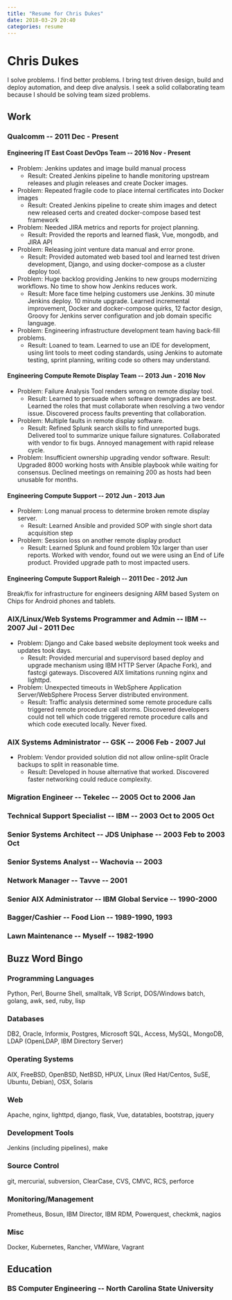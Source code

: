 ```yaml
---
title: "Resume for Chris Dukes"
date: 2018-03-29 20:40
categories: resume
---
```

# Chris Dukes

I solve problems.  I find better problems.  I bring test driven design, build and deploy automation, and deep dive analysis.  I seek a solid collaborating team because I should be solving team sized problems.

## Work

### Qualcomm -- 2011 Dec - Present

#### Engineering IT East Coast DevOps Team -- 2016 Nov - Present

* Problem: Jenkins updates and image build manual process
  * Result: Created Jenkins pipeline to handle monitoring upstream releases and plugin releases and create Docker images.
* Problem: Repeated fragile code to place internal certificates into Docker images
  * Result: Created Jenkins pipeline to create shim images and detect new released certs and created docker-compose based test framework
* Problem:  Needed JIRA metrics and reports for project planning.
  * Result:  Provided the reports and learned flask, Vue, mongodb, and JIRA API
* Problem:  Releasing joint venture data manual and error prone.
  * Result:  Provided automated web based tool and learned test driven development, Django, and using docker-compose as a cluster deploy tool.
* Problem:  Huge backlog providing Jenkins to new groups modernizing workflows.  No time to show how Jenkins reduces work.
  * Result: More face time helping customers use Jenkins.  30 minute Jenkins deploy.  10 minute upgrade.  Learned incremental improvement, Docker and docker-compose quirks, 12 factor design, Groovy for Jenkins server configuration and job domain specific language.
* Problem:  Engineering infrastructure development team having back-fill problems.
  * Result: Loaned to team.  Learned to use an IDE for development, using lint tools to meet coding standards, using Jenkins to automate testing, sprint planning, writing code so others may understand.

#### Engineering Compute Remote Display Team -- 2013 Jun - 2016 Nov

* Problem:  Failure Analysis Tool renders wrong on remote display tool.
  * Result:  Learned to persuade when software downgrades are best.  Learned the roles that must collaborate when resolving a two vendor issue.  Discovered process faults preventing that collaboration.
* Problem:  Multiple faults in remote display software.
  * Result: Refined Splunk search skills to find unreported bugs.  Delivered tool to summarize unique failure signatures.  Collaborated with vendor to fix bugs.  Annoyed management with rapid release cycle.
* Problem:  Insufficient ownership upgrading vendor software.
  Result:  Upgraded 8000 working hosts with Ansible playbook while waiting for consensus.  Declined meetings on remaining 200 as hosts had been unusable for months.

#### Engineering Compute Support -- 2012 Jun - 2013 Jun

* Problem:  Long manual process to determine broken remote display server.
  * Result: Learned Ansible and provided SOP with single short data acquisition step
* Problem:  Session loss on another remote display product
  * Result:  Learned Splunk and found problem 10x larger than user reports.  Worked with vendor, found out we were using an End of Life product.  Provided upgrade path to most impacted users.

#### Engineering Compute Support Raleigh -- 2011 Dec - 2012 Jun

Break/fix for infrastructure for engineers designing ARM based System on Chips for Android phones and tablets.

### AIX/Linux/Web Systems Programmer and Admin -- IBM -- 2007 Jul - 2011 Dec

* Problem: Django and Cake based website deployment took weeks and updates took days.
  * Result:  Provided mercurial and supervisord based deploy and upgrade mechanism using IBM HTTP Server (Apache Fork), and fastcgi gateways.  Discovered AIX limitations running nginx and lighttpd.
* Problem:  Unexpected timeouts in WebSphere Application Server/WebSphere Process Server distributed environment.
  * Result:  Traffic analysis determined some remote procedure calls triggered remote procedure call storms.  Discovered developers could not tell which code triggered remote procedure calls and which code executed locally.  Never fixed.

### AIX Systems Administrator -- GSK -- 2006 Feb - 2007 Jul

* Problem:  Vendor provided solution did not allow online-split Oracle backups to split in reasonable time.
  * Result:  Developed in house alternative that worked.  Discovered faster networking could reduce complexity.

### Migration Engineer -- Tekelec -- 2005 Oct to 2006 Jan

### Technical Support Specialist -- IBM -- 2003 Oct to 2005 Oct

### Senior Systems Architect -- JDS Uniphase -- 2003 Feb to 2003 Oct

### Senior Systems Analyst -- Wachovia -- 2003

### Network Manager -- Tavve -- 2001

### Senior AIX Administrator -- IBM Global Service -- 1990-2000

### Bagger/Cashier -- Food Lion -- 1989-1990, 1993

### Lawn Maintenance -- Myself -- 1982-1990

## Buzz Word Bingo

### Programming Languages

Python, Perl, Bourne Shell, smalltalk, VB Script, DOS/Windows batch, golang, awk, sed, ruby, lisp

### Databases

DB2, Oracle, Informix, Postgres, Microsoft SQL, Access, MySQL, MongoDB, LDAP (OpenLDAP, IBM Directory Server)

### Operating Systems

AIX, FreeBSD, OpenBSD, NetBSD, HPUX, Linux (Red Hat/Centos, SuSE, Ubuntu, Debian), OSX, Solaris

### Web

Apache, nginx, lighttpd, django, flask, Vue, datatables, bootstrap, jquery

### Development Tools

Jenkins (including pipelines), make

### Source Control

git, mercurial, subversion, ClearCase, CVS, CMVC, RCS, perforce

### Monitoring/Management

Prometheus, Bosun, IBM Director, IBM RDM, Powerquest, checkmk, nagios

### Misc

Docker, Kubernetes, Rancher, VMWare, Vagrant

## Education

### BS Computer Engineering -- North Carolina State University
